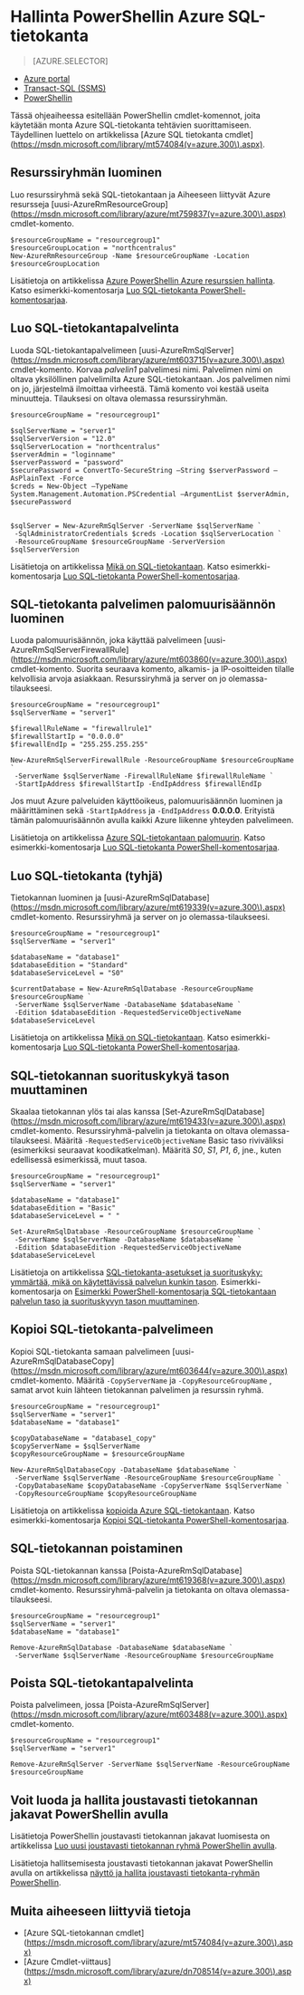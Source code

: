 <properties
    pageTitle="Hallinta PowerShellin Azure SQL-tietokanta | Microsoft Azure"
    description="Azure SQL-tietokannan hallinta PowerShellin avulla."
    services="sql-database"
    documentationCenter=""
    authors="stevestein"
    manager="jhubbard"
    editor="monicar"/>

<tags
    ms.service="sql-database"
    ms.workload="data-management"
    ms.tgt_pltfrm="na"
    ms.devlang="na"
    ms.topic="article"
    ms.date="09/13/2016"
    ms.author="sstein"/>

# <a name="manage-azure-sql-database-with-powershell"></a>Hallinta PowerShellin Azure SQL-tietokanta


> [AZURE.SELECTOR]
- [Azure portal](sql-database-manage-portal.md)
- [Transact-SQL (SSMS)](sql-database-manage-azure-ssms.md)
- [PowerShellin](sql-database-manage-powershell.md)

Tässä ohjeaiheessa esitellään PowerShellin cmdlet-komennot, joita käytetään monta Azure SQL-tietokanta tehtävien suorittamiseen. Täydellinen luettelo on artikkelissa [Azure SQL tietokanta cmdlet] (https://msdn.microsoft.com/library/mt574084(v=azure.300\).aspx).


## <a name="create-a-resource-group"></a>Resurssiryhmän luominen

Luo resurssiryhmä sekä SQL-tietokantaan ja Aiheeseen liittyvät Azure resursseja [uusi-AzureRmResourceGroup] (https://msdn.microsoft.com/library/azure/mt759837(v=azure.300\).aspx) cmdlet-komento.

```
$resourceGroupName = "resourcegroup1"
$resourceGroupLocation = "northcentralus"
New-AzureRmResourceGroup -Name $resourceGroupName -Location $resourceGroupLocation
```

Lisätietoja on artikkelissa [Azure PowerShellin Azure resurssien hallinta](../powershell-azure-resource-manager.md).
Katso esimerkki-komentosarja [Luo SQL-tietokanta PowerShell-komentosarjaa](sql-database-get-started-powershell.md#create-a-sql-database-powershell-script).

## <a name="create-a-sql-database-server"></a>Luo SQL-tietokantapalvelinta

Luoda SQL-tietokantapalvelimeen [uusi-AzureRmSqlServer] (https://msdn.microsoft.com/library/azure/mt603715(v=azure.300\).aspx) cmdlet-komento. Korvaa *palvelin1* palvelimesi nimi. Palvelimen nimi on oltava yksilöllinen palvelimilta Azure SQL-tietokantaan. Jos palvelimen nimi on jo, järjestelmä ilmoittaa virheestä. Tämä komento voi kestää useita minuutteja. Tilauksesi on oltava olemassa resurssiryhmän.

```
$resourceGroupName = "resourcegroup1"

$sqlServerName = "server1"
$sqlServerVersion = "12.0"
$sqlServerLocation = "northcentralus"
$serverAdmin = "loginname"
$serverPassword = "password" 
$securePassword = ConvertTo-SecureString –String $serverPassword –AsPlainText -Force
$creds = New-Object –TypeName System.Management.Automation.PSCredential –ArgumentList $serverAdmin, $securePassword
    

$sqlServer = New-AzureRmSqlServer -ServerName $sqlServerName `
 -SqlAdministratorCredentials $creds -Location $sqlServerLocation `
 -ResourceGroupName $resourceGroupName -ServerVersion $sqlServerVersion
```

Lisätietoja on artikkelissa [Mikä on SQL-tietokantaan](sql-database-technical-overview.md). Katso esimerkki-komentosarja [Luo SQL-tietokanta PowerShell-komentosarjaa](sql-database-get-started-powershell.md#create-a-sql-database-powershell-script).


## <a name="create-a-sql-database-server-firewall-rule"></a>SQL-tietokanta palvelimen palomuurisäännön luominen

Luoda palomuurisäännön, joka käyttää palvelimeen [uusi-AzureRmSqlServerFirewallRule] (https://msdn.microsoft.com/library/azure/mt603860(v=azure.300\).aspx) cmdlet-komento. Suorita seuraava komento, alkamis- ja IP-osoitteiden tilalle kelvollisia arvoja asiakkaan. Resurssiryhmä ja server on jo olemassa-tilaukseesi.

```
$resourceGroupName = "resourcegroup1"
$sqlServerName = "server1"

$firewallRuleName = "firewallrule1"
$firewallStartIp = "0.0.0.0"
$firewallEndIp = "255.255.255.255"

New-AzureRmSqlServerFirewallRule -ResourceGroupName $resourceGroupName `
 -ServerName $sqlServerName -FirewallRuleName $firewallRuleName `
 -StartIpAddress $firewallStartIp -EndIpAddress $firewallEndIp
```

Jos muut Azure palveluiden käyttöoikeus, palomuurisäännön luominen ja määrittäminen sekä `-StartIpAddress` ja `-EndIpAddress` **0.0.0.0**. Erityistä tämän palomuurisäännön avulla kaikki Azure liikenne yhteyden palvelimeen.

Lisätietoja on artikkelissa [Azure SQL-tietokantaan palomuurin](https://msdn.microsoft.com/library/azure/ee621782.aspx). Katso esimerkki-komentosarja [Luo SQL-tietokanta PowerShell-komentosarjaa](sql-database-get-started-powershell.md#create-a-sql-database-powershell-script).


## <a name="create-a-sql-database-blank"></a>Luo SQL-tietokanta (tyhjä)

Tietokannan luominen ja [uusi-AzureRmSqlDatabase] (https://msdn.microsoft.com/library/azure/mt619339(v=azure.300\).aspx) cmdlet-komento. Resurssiryhmä ja server on jo olemassa-tilaukseesi. 

```
$resourceGroupName = "resourcegroup1"
$sqlServerName = "server1"

$databaseName = "database1"
$databaseEdition = "Standard"
$databaseServiceLevel = "S0"

$currentDatabase = New-AzureRmSqlDatabase -ResourceGroupName $resourceGroupName `
 -ServerName $sqlServerName -DatabaseName $databaseName `
 -Edition $databaseEdition -RequestedServiceObjectiveName $databaseServiceLevel
```

Lisätietoja on artikkelissa [Mikä on SQL-tietokantaan](sql-database-technical-overview.md). Katso esimerkki-komentosarja [Luo SQL-tietokanta PowerShell-komentosarjaa](sql-database-get-started-powershell.md#create-a-sql-database-powershell-script).


## <a name="change-the-performance-level-of-a-sql-database"></a>SQL-tietokannan suorituskykyä tason muuttaminen

Skaalaa tietokannan ylös tai alas kanssa [Set-AzureRmSqlDatabase] (https://msdn.microsoft.com/library/azure/mt619433(v=azure.300\).aspx) cmdlet-komento. Resurssiryhmä-palvelin ja tietokanta on oltava olemassa-tilaukseesi. Määritä `-RequestedServiceObjectiveName` Basic taso riviväliksi (esimerkiksi seuraavat koodikatkelman). Määritä *S0*, *S1*, *P1*, *6*, jne., kuten edellisessä esimerkissä, muut tasoa.

```
$resourceGroupName = "resourcegroup1"
$sqlServerName = "server1"

$databaseName = "database1"
$databaseEdition = "Basic"
$databaseServiceLevel = " "

Set-AzureRmSqlDatabase -ResourceGroupName $resourceGroupName `
 -ServerName $sqlServerName -DatabaseName $databaseName `
 -Edition $databaseEdition -RequestedServiceObjectiveName $databaseServiceLevel
```

Lisätietoja on artikkelissa [SQL-tietokanta-asetukset ja suorituskyky: ymmärtää, mikä on käytettävissä palvelun kunkin tason](sql-database-service-tiers.md). Esimerkki-komentosarja on [Esimerkki PowerShell-komentosarja SQL-tietokantaan palvelun taso ja suorituskyvyn tason muuttaminen](sql-database-scale-up-powershell.md#sample-powershell-script-to-change-the-service-tier-and-performance-level-of-your-sql-database).

## <a name="copy-a-sql-database-to-the-same-server"></a>Kopioi SQL-tietokanta-palvelimeen

Kopioi SQL-tietokanta samaan palvelimeen [uusi-AzureRmSqlDatabaseCopy] (https://msdn.microsoft.com/library/azure/mt603644(v=azure.300\).aspx) cmdlet-komento. Määritä `-CopyServerName` ja `-CopyResourceGroupName` , samat arvot kuin lähteen tietokannan palvelimen ja resurssin ryhmä.

```
$resourceGroupName = "resourcegroup1"
$sqlServerName = "server1"
$databaseName = "database1"

$copyDatabaseName = "database1_copy"
$copyServerName = $sqlServerName
$copyResourceGroupName = $resourceGroupName

New-AzureRmSqlDatabaseCopy -DatabaseName $databaseName `
 -ServerName $sqlServerName -ResourceGroupName $resourceGroupName `
 -CopyDatabaseName $copyDatabaseName -CopyServerName $sqlServerName `
 -CopyResourceGroupName $copyResourceGroupName
```

Lisätietoja on artikkelissa [kopioida Azure SQL-tietokantaan](sql-database-copy.md). Katso esimerkki-komentosarja [Kopioi SQL-tietokanta PowerShell-komentosarjaa](sql-database-copy-powershell.md#example-powershell-script).


## <a name="delete-a-sql-database"></a>SQL-tietokannan poistaminen

Poista SQL-tietokannan kanssa [Poista-AzureRmSqlDatabase] (https://msdn.microsoft.com/library/azure/mt619368(v=azure.300\).aspx) cmdlet-komento. Resurssiryhmä-palvelin ja tietokanta on oltava olemassa-tilaukseesi.

```
$resourceGroupName = "resourcegroup1"
$sqlServerName = "server1"
$databaseName = "database1"

Remove-AzureRmSqlDatabase -DatabaseName $databaseName `
 -ServerName $sqlServerName -ResourceGroupName $resourceGroupName
```

## <a name="delete-a-sql-database-server"></a>Poista SQL-tietokantapalvelinta

Poista palvelimeen, jossa [Poista-AzureRmSqlServer] (https://msdn.microsoft.com/library/azure/mt603488(v=azure.300\).aspx) cmdlet-komento.

```
$resourceGroupName = "resourcegroup1"
$sqlServerName = "server1"

Remove-AzureRmSqlServer -ServerName $sqlServerName -ResourceGroupName $resourceGroupName
```

## <a name="create-and-manage-elastic-database-pools-using-powershell"></a>Voit luoda ja hallita joustavasti tietokannan jakavat PowerShellin avulla

Lisätietoja PowerShellin joustavasti tietokannan jakavat luomisesta on artikkelissa [Luo uusi joustavasti tietokannan ryhmä PowerShellin avulla](sql-database-elastic-pool-create-powershell.md).

Lisätietoja hallitsemisesta joustavasti tietokannan jakavat PowerShellin avulla on artikkelissa [näyttö ja hallita joustavasti tietokanta-ryhmän PowerShellin](sql-database-elastic-pool-manage-powershell.md).



## <a name="related-information"></a>Muita aiheeseen liittyviä tietoja

- [Azure SQL-tietokannan cmdlet] (https://msdn.microsoft.com/library/azure/mt574084(v=azure.300\).aspx)
- [Azure Cmdlet-viittaus] (https://msdn.microsoft.com/library/azure/dn708514(v=azure.300\).aspx)
